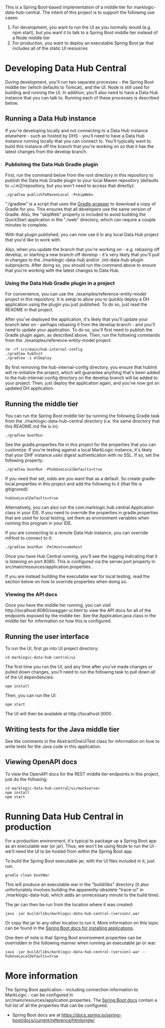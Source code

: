 This is a Spring Boot-based implementation of a middle tier for marklogic-data-hub-central. The intent of this project is to support the following use 
cases:

1. For development, you want to run the UI as you normally would (e.g. npm start), but you want it to talk to a Spring 
Boot middle tier instead of a Node middle tier
1. For production, you want to deploy an executable Spring Boot jar that includes all of the static UI resources


# Developing Data Hub Central

During development, you'll run two separate processes - the Spring Boot middle tier (which defaults to Tomcat), and 
the UI. Node is still used for building and running the UI. In addition, you'll also need to have a Data Hub instance 
that you can talk to. Running each of these processes is described below. 

## Running a Data Hub instance

If you're developing locally and not connecting to a Data Hub instance elsewhere - such as hosted by DHS - you'll need 
to have a Data Hub instance running locally that you can connect to. You'll typically want to build this instance off 
the branch that you're working on so that it has the latest changes from the develop branch. 

### Publishing the Data Hub Gradle plugin 

First, run the command below from the root directory in this repository to publish the Data Hub Gradle plugin to your local 
Maven repository (defaults to ~/.m2/repository, but you won't need to access that directly):

    ./gradlew publishToMavenLocal -PskipWeb=

"./gradlew" is a script that uses the [Gradle wrapper](https://docs.gradle.org/current/userguide/gradle_wrapper.html) to 
download a copy of Gradle for you. This ensures that all developers use the same version of Gradle. Also, the "skipWeb" 
property is included to avoid building the QuickStart application in the "./web" directory, which can require a couple minutes to complete.

With that plugin published, you can now use it in any local Data Hub project that you'd like to work with. 
 
Also, when you update the branch that you're working on - e.g. rebasing off develop, or starting a new branch off develop - 
it's very likely that you'll pull in changes to the ./marklogic-data-hub and/or ./ml-data-hub-plugin subprojects. After 
doing so, you should run the command above to ensure that you're working with the latest changes to Data Hub.

### Using the Data Hub Gradle plugin in a project

For convenience, you can use the ./examples/reference-entity-model project in this repository. It is setup to allow you to
quickly deploy a DH application using the plugin you just published. To do so, just read the README in that project. 

After you've deployed the application, it's likely that you'll update your branch later on - perhaps rebasing it from 
the develop branch - and you'll need to update your application. To do so, you'll first need to publish the Gradle 
plugin again, as described above. Then, run the following commands from the ./examples/reference-entity-model project:

    rm -rf src/main/hub-internal-config
    ./gradlew hubInit
    ./gradlew -i mlDeploy 

By first removing the hub-internal-config directory, you ensure that hubInit will re-initialize the project, which 
will guarantee anything that's been added to the hub-internal-config directory on the develop branch will be added to 
your project. Then, just deploy the application again, and you've now got an updated DH application. 

## Running the middle tier

You can run the Spring Boot middle tier by running the following Gradle task from the ./marklogic-data-hub-central directory (i.e. 
the same directory that this README.md file is in):

    ./gradlew bootRun

See the gradle.properties file in this project for the properties that you can customize. If you're testing against a 
local MarkLogic instance, it's likely that your DHF instance uses digest authentication with no SSL. If so, set the 
following property:

    ./gradlew bootRun -PhubUseLocalDefaults=true

If you need that set, odds are you want that as a default. So create gradle-local.properties in this project and add 
the following to it (that file is gitignored):

    hubUseLocalDefaults=true

Alternatively, you can also run the com.marklogic.hub.central.Application class in your IDE. If you need to override 
the properties in gradle.properties that are used for local testing, set them as environment variables when running
this program in your IDE. 

If you are connecting to a remote Data Hub instance, you can override mlHost to connect to it:

    ./gradlew bootRun -PmlHost=somehost

Once you have Hub Central running, you'll see the logging indicating that it is listening on port 8080. This is 
configured via the server.port property in src/main/resources/application.properties . 

If you are instead building the executable war for local testing, read the section below on how to override properties
when doing so.

### Viewing the API docs

Once you have the middle tier running, you can visit http://localhost:8080/swagger-ui.html to view the API docs for 
all of the endpoints exposed by the middle tier. See the Application.java class in the middle tier for information on 
how this is configured.


## Running the user interface

To run the UI, first go into UI project directory:

    cd marklogic-data-hub-central/ui

The first time you run the UI, and any time after you've made changes or pulled down changes, you'll need to run 
the following task to pull down all of the UI dependencies:

    npm install

Then, you can run the UI:

    npm start

The UI will then be available at http://localhost:3000 . 

## Writing tests for the Java middle tier

See the comments in the AbstractOneUiTest class for information on how to write tests for the Java code in this application.

## Viewing OpenAPI docs

To view the OpenAPI docs for the REST middle tier endpoints in this project, just do the following:

    cd marklogic-data-hub-central/ui/mockserver
    npm install
    npm start

# Running Data Hub Central in production 

For a production environment, it's typical to package up a Spring Boot app as an executable war (or jar). Thus, we won't be 
using Node to run the UI - we'll need the UI to be hosted from within the Spring Boot app. 

To build the Spring Boot executable jar, with the UI files included in it, just run:

    gradle clean bootWar

This will produce an executable war in the "build/libs" directory (it also unfortunately involves building the 
apparently-obsolete "trace-ui" in ./marklogic-data-hub, which adds an unnecessary minute to the build time). 

The jar can then be run from the location where it was created:

    java -jar build/libs/marklogic-data-hub-central-(version).war
    
Or copy the jar to any other location to run it. More information on this topic can be found in the 
[Spring Boot docs for installing applications](https://docs.spring.io/spring-boot/docs/current/reference/html/deployment-install.html).

One item of note is that Spring Boot environment properties can be overridden in the following manner when running an 
executable jar or war:

    java -jar build/libs/marklogic-data-hub-central-(version).war --hubUseLocalDefaults=true

# More information

The Spring Boot application - including connection information to MarkLogic - can be configured in 
src/main/resources/application.properties. The [Spring Boot docs](https://docs.spring.io/spring-boot/docs/current/reference/html/common-application-properties.html) 
contain a full list of all the properties that can be configured.

- Spring Boot docs are at https://docs.spring.io/spring-boot/docs/current/reference/htmlsingle/ 
